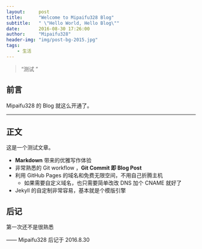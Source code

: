 ```yaml
---
layout:     post
title:      "Welcome to Mipaifu328 Blog"
subtitle:   " \"Hello World, Hello Blog\""
date:       2016-08-30 17:26:00
author:     "Mipaifu328"
header-img: "img/post-bg-2015.jpg"
tags:
    - 生活
---
```


> “测试 ”


## 前言

Mipaifu328 的 Blog 就这么开通了。

---

## 正文

这是一个测试文章。  



* **Markdown** 带来的优雅写作体验
* 非常熟悉的 Git workflow ，**Git Commit 即 Blog Post**
* 利用 GitHub Pages 的域名和免费无限空间，不用自己折腾主机
	* 如果需要自定义域名，也只需要简单改改 DNS 加个 CNAME 就好了
* Jekyll 的自定制非常容易，基本就是个模版引擎



## 后记

第一次还不是很熟悉

—— Mipaifu328 后记于 2016.8.30
